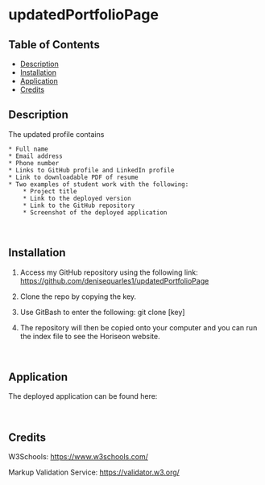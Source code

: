 # updatedPortfolioPage

## Table of Contents
* [Description](#description)
* [Installation](#installation)
* [Application](#application)
* [Credits](#credits)

## Description
The updated profile contains

    * Full name
    * Email address 
    * Phone number
    * Links to GitHub profile and LinkedIn profile
    * Link to downloadable PDF of resume
    * Two examples of student work with the following:
        * Project title
        * Link to the deployed version
        * Link to the GitHub repository
        * Screenshot of the deployed application

<br>
 
## Installation
1. Access my GitHub repository using the following link: https://github.com/denisequarles1/updatedPortfolioPage

2. Clone the repo by copying the key.

3. Use GitBash to enter the following: git clone [key]

4. The repository will then be copied onto your computer and you can run the index file to see the Horiseon website.

<br>

## Application
The deployed application can be found here: 

<br>

## Credits
W3Schools: https://www.w3schools.com/

Markup Validation Service: https://validator.w3.org/

